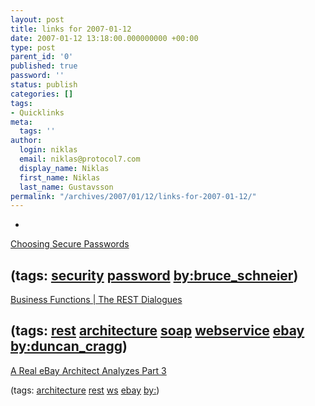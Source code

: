 ```yaml
---
layout: post
title: links for 2007-01-12
date: 2007-01-12 13:18:00.000000000 +00:00
type: post
parent_id: '0'
published: true
password: ''
status: publish
categories: []
tags:
- Quicklinks
meta:
  tags: ''
author:
  login: niklas
  email: niklas@protocol7.com
  display_name: Niklas
  first_name: Niklas
  last_name: Gustavsson
permalink: "/archives/2007/01/12/links-for-2007-01-12/"
---
```

- 
[Choosing Secure Passwords](http://www.schneier.com/blog/archives/2007/01/choosing_secure.html)

(tags: [security](http://del.icio.us/protocol7/security) [password](http://del.icio.us/protocol7/password) [by:bruce\_schneier](http://del.icio.us/protocol7/by:bruce_schneier))
- 
[Business Functions | The REST Dialogues](http://duncan-cragg.org/blog/post/business-functions-rest-dialogues/)

(tags: [rest](http://del.icio.us/protocol7/rest) [architecture](http://del.icio.us/protocol7/architecture) [soap](http://del.icio.us/protocol7/soap) [webservice](http://del.icio.us/protocol7/webservice) [ebay](http://del.icio.us/protocol7/ebay) [by:duncan\_cragg](http://del.icio.us/protocol7/by:duncan_cragg))
- 
[A Real eBay Architect Analyzes Part 3](http://www.addsimplicity.com/adding_simplicity_an_engi/2007/01/a_real_ebay_arc.html)

(tags: [architecture](http://del.icio.us/protocol7/architecture) [rest](http://del.icio.us/protocol7/rest) [ws](http://del.icio.us/protocol7/ws) [ebay](http://del.icio.us/protocol7/ebay) [by:](http://del.icio.us/protocol7/by:))
